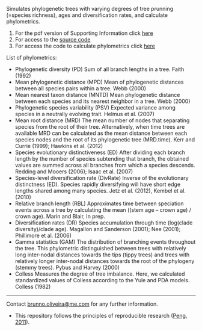 Simulates phylogenetic trees with varying degrees of tree prunning (=species richness), ages and diversification rates,  and calculate phylometrics.

1. For the pdf version of Supporting Information click [here](https://github.com/oliveirab/simulation_phylometrics/blob/master/simTree.pdf)    
2. For access to the [source code](https://github.com/oliveirab/simulation_phylometrics/blob/master/simTree.R)  
3. For access the code to calculate phylometrics click [here](https://github.com/oliveirab/simulation_phylometrics/blob/master/phylometrics_function.R)


List of phylometrics:

- Phylogenetic diversity (PD)  Sum of all branch lengths in a tree.	Faith (1992)
- Mean phylogenetic distance (MPD)	Mean of phylogenetic distances between all species pairs within a tree.	Webb (2000)
- Mean nearest taxon distance (MNTD)	Mean phylogenetic distance between each species and its nearest neighbor in a tree.	Webb (2000)
- Phylogenetic species variability (PSV)	Expected variance among species in a neutrally evolving trait.	Helmus et al. (2007) 
- Mean root distance (MRD)	The mean number of nodes that separating species from the root of their tree. Alternatively, when time trees are available MRD can be calculated as the mean distance between each species nodes and the root of its phylogenetic tree (MRD.time). 	Kerr and Currie (1999); Hawkins et al. (2012)
- Species evolutionary distinctiveness (ED)  After dividing each branch length by the number of species subtending that branch, the obtained values are summed across all branches from which a species descends.  	Redding and Mooers (2006); Isaac et al. (2007)
- Species-level diversification rate (DivRate)	Inverse of the evolutionary distinctness (ED). Species rapidly diversifying will have short edge lengths shared among many species.	Jetz et al. (2012), Kembel et al. (2010)
- Relative branch length (RBL)	Approximates time between speciation events across a tree by calculating the mean ((stem age – crown age) / crown age).	Marin and Blair, In prep.
- Diversification rates (DR)	Species accumulation through time (log(clade diversity)/clade age).	Magallon and Sanderson (2001); Nee (2001); Phillimore et al. (2006)
- Gamma statistics (GAM)	The distribution of branching events throughout the tree. This phylometric distinguished between trees with relatively long inter-nodal distances towards the tips (tippy trees) and trees with relatively longer inter-nodal distances towards the root of the phylogeny (stemmy trees). 	Pybus and Harvey (2000)
- Colless	Measures the degree of tree imbalance. Here, we calculated standardized values of Colless according to the Yule and PDA models.	Colless (1982)




***
Contact brunno.oliveira@me.com for any further information.  

* This repository follows the principles of reproducible research ([Peng, 2011](http://www.sciencemag.org/content/334/6060/1226)).
